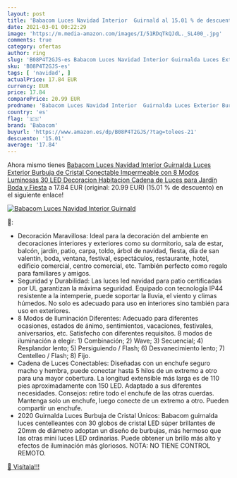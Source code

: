 ```yaml
---
layout: post
title: 'Babacom Luces Navidad Interior  Guirnald al 15.01 % de descuento'
date: 2021-03-01 00:22:29
image: 'https://m.media-amazon.com/images/I/51RDqTkQJdL._SL400_.jpg'
comments: true
category: ofertas
author: ring
slug: 'B08P4T2GJS-es Babacom Luces Navidad Interior Guirnalda Luces Exterior...'
sku: 'B08P4T2GJS-es'
tags: [ 'navidad', ]
actualPrice: 17.84 EUR
currency: EUR
price: 17.84
comparePrice: 20.99 EUR
prodname: 'Babacom Luces Navidad Interior  Guirnalda Luces Exterior Burbuja de Cristal Conectable Impermeable con 8 Modos Luminosas  30 LED  Decoracion Habitacion Cadena de Luces para Jardín  Boda y Fiesta'
country: 'es'
flag: '🇪🇸'
brand: 'Babacom'
buyurl: 'https://www.amazon.es/dp/B08P4T2GJS/?tag=tolees-21'
descuento: '15.01'
average: '17.84'
---
```


Ahora mismo tienes [Babacom Luces Navidad Interior  Guirnalda Luces Exterior Burbuja de Cristal Conectable Impermeable con 8 Modos Luminosas  30 LED  Decoracion Habitacion Cadena de Luces para Jardín  Boda y Fiesta](https://www.amazon.es/dp/B08P4T2GJS/?tag=tolees-21) a 17.84 EUR (original: 20.99 EUR) (15.01 %  de descuento) en el siguiente enlace!

[![Babacom Luces Navidad Interior  Guirnald](https://m.media-amazon.com/images/I/51RDqTkQJdL._SL400_.jpg)](https://www.amazon.es/dp/B08P4T2GJS/?tag=tolees-21)

🔎:

- Decoración Maravillosa: Ideal para la decoración del ambiente en decoraciones interiores y exteriores como su dormitorio, sala de estar, balcón, jardín, patio, carpa, toldo, árbol de navidad, fiesta, día de san valentín, boda, ventana, festival, espectáculos, restaurante, hotel, edificio comercial, centro comercial, etc. También perfecto como regalo para familiares y amigos.
- Seguridad y Durabilidad: Las luces led navidad para patio certificadas por UL garantizan la máxima seguridad. Equipado con tecnología IP44 resistente a la intemperie, puede soportar la lluvia, el viento y climas húmedos. No solo es adecuado para uso en interiores sino también para uso en exteriores.
- 8 Modos de Iluminación Diferentes: Adecuado para diferentes ocasiones, estados de ánimo, sentimientos, vacaciones, festivales, aniversarios, etc. Satisfecho con diferentes requisitos. 8 modos de iluminación a elegir: 1) Combinación; 2) Wave; 3) Secuencial; 4) Resplandor lento; 5) Persiguiendo / Flash; 6) Desvanecimiento lento; 7) Centelleo / Flash; 8) Fijo.
- Cadena de Luces Conectables: Diseñadas con un enchufe seguro macho y hembra, puede conectar hasta 5 hilos de un extremo a otro para una mayor cobertura. La longitud extensible más larga es de 110 pies aproximadamente con 150 LED. Adaptado a sus diferentes necesidades. Consejos: retire todo el enchufe de las otras cuerdas. Mantenga solo un enchufe, luego conecte de un extremo a otro. Pueden compartir un enchufe.
- 2020 Guirnalda Luces Burbuja de Cristal Únicos: Babacom guirnalda luces centelleantes con 30 globos de cristal LED súper brillantes de 20mm de diámetro adoptan un diseño de burbujas, más hermoso que las otras mini luces LED ordinarias. Puede obtener un brillo más alto y efectos de iluminación más gloriosos. NOTA: NO TIENE CONTROL REMOTO.

[🛒 Visítala!!!](https://www.amazon.es/dp/B08P4T2GJS/?tag=tolees-21)
